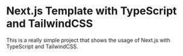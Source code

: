 # Next.js Template with TypeScript and TailwindCSS

This is a really simple project that shows the usage of Next.js with TypeScript and TailwindCSS.
